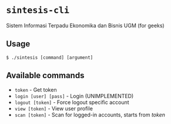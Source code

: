 `sintesis-cli`
==============

Sistem Informasi Terpadu Ekonomika dan Bisnis UGM (for geeks)

Usage
-----
`$ ./sintesis [command] [argument]`

Available commands
-------------------
* `token` - Get token
* `login [user] [pass]` - Login (UNIMPLEMENTED)
* `logout [token]` - Force logout specific account
* `view [token]` - View user profile
* `scan [token]` - Scan for logged-in accounts, starts from _token_
